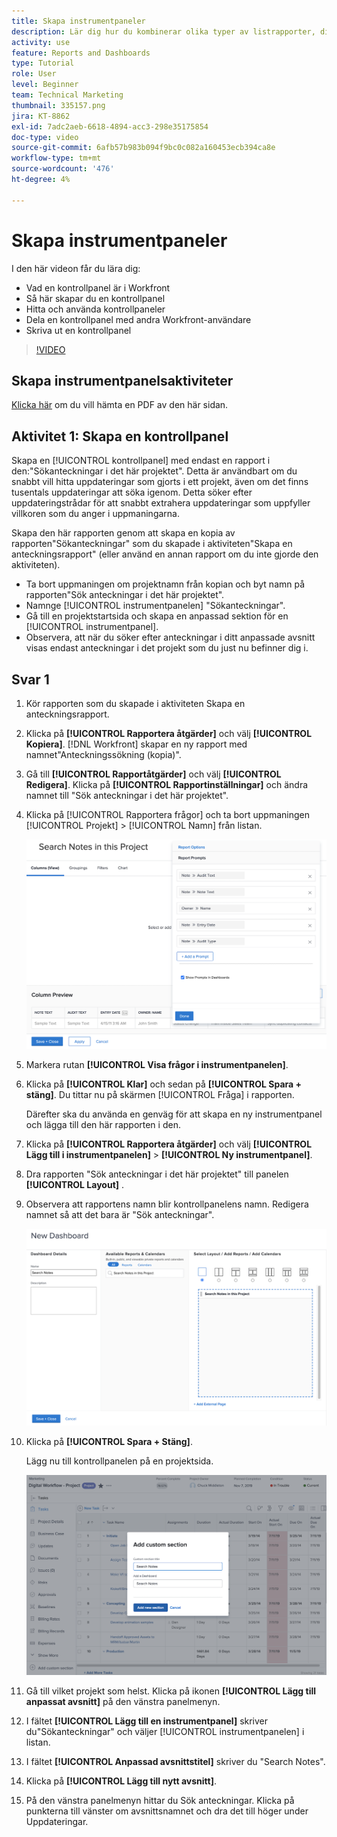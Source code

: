```yaml
---
title: Skapa instrumentpaneler
description: Lär dig hur du kombinerar olika typer av listrapporter, diagram, kalendrar och externa webbsidor till en kontrollpanel i Workfront.
activity: use
feature: Reports and Dashboards
type: Tutorial
role: User
level: Beginner
team: Technical Marketing
thumbnail: 335157.png
jira: KT-8862
exl-id: 7adc2aeb-6618-4894-acc3-298e35175854
doc-type: video
source-git-commit: 6afb57b983b094f9bc0c082a160453ecb394ca8e
workflow-type: tm+mt
source-wordcount: '476'
ht-degree: 4%

---
```


# Skapa instrumentpaneler

I den här videon får du lära dig:

* Vad en kontrollpanel är i Workfront
* Så här skapar du en kontrollpanel
* Hitta och använda kontrollpaneler
* Dela en kontrollpanel med andra Workfront-användare
* Skriva ut en kontrollpanel

>[!VIDEO](https://video.tv.adobe.com/v/335157/?quality=12&learn=on)

## Skapa instrumentpanelsaktiviteter

[Klicka här](/help/assets/create-dashboard-activities.pdf) om du vill hämta en PDF av den här sidan.

## Aktivitet 1: Skapa en kontrollpanel

Skapa en [!UICONTROL kontrollpanel] med endast en rapport i den:&quot;Sökanteckningar i det här projektet&quot;. Detta är användbart om du snabbt vill hitta uppdateringar som gjorts i ett projekt, även om det finns tusentals uppdateringar att söka igenom. Detta söker efter uppdateringstrådar för att snabbt extrahera uppdateringar som uppfyller villkoren som du anger i uppmaningarna.

Skapa den här rapporten genom att skapa en kopia av rapporten&quot;Sökanteckningar&quot; som du skapade i aktiviteten&quot;Skapa en anteckningsrapport&quot; (eller använd en annan rapport om du inte gjorde den aktiviteten).

* Ta bort uppmaningen om projektnamn från kopian och byt namn på rapporten&quot;Sök anteckningar i det här projektet&quot;.
* Namnge [!UICONTROL instrumentpanelen] &quot;Sökanteckningar&quot;.
* Gå till en projektstartsida och skapa en anpassad sektion för en [!UICONTROL instrumentpanel].
* Observera, att när du söker efter anteckningar i ditt anpassade avsnitt visas endast anteckningar i det projekt som du just nu befinner dig i.

## Svar 1

1. Kör rapporten som du skapade i aktiviteten Skapa en anteckningsrapport.
1. Klicka på **[!UICONTROL Rapportera åtgärder]** och välj **[!UICONTROL Kopiera]**. [!DNL Workfront] skapar en ny rapport med namnet&quot;Anteckningssökning (kopia)&quot;.
1. Gå till **[!UICONTROL Rapportåtgärder]** och välj **[!UICONTROL Redigera]**. Klicka på **[!UICONTROL Rapportinställningar]** och ändra namnet till &quot;Sök anteckningar i det här projektet&quot;.
1. Klicka på [!UICONTROL Rapportera frågor] och ta bort uppmaningen [!UICONTROL Projekt] > [!UICONTROL Namn] från listan.

   ![En bild av skärmen för att skapa en ny instrumentpanel](assets/edit-report-prompts.png)

1. Markera rutan **[!UICONTROL Visa frågor i instrumentpanelen]**.
1. Klicka på **[!UICONTROL Klar]** och sedan på **[!UICONTROL Spara + stäng]**. Du tittar nu på skärmen [!UICONTROL Fråga] i rapporten.

   Därefter ska du använda en genväg för att skapa en ny instrumentpanel och lägga till den här rapporten i den.

1. Klicka på **[!UICONTROL Rapportera åtgärder]** och välj **[!UICONTROL Lägg till i instrumentpanelen]** > **[!UICONTROL Ny instrumentpanel]**.
1. Dra rapporten &quot;Sök anteckningar i det här projektet&quot; till panelen **[!UICONTROL Layout]** .
1. Observera att rapportens namn blir kontrollpanelens namn. Redigera namnet så att det bara är &quot;Sök anteckningar&quot;.

   ![En bild av skärmen för att skapa en ny instrumentpanel](assets/create-dashboard.png)

1. Klicka på **[!UICONTROL Spara + Stäng]**.

   Lägg nu till kontrollpanelen på en projektsida.

   ![En bild av skärmen för att skapa en ny instrumentpanel](assets/add-custom-section.png)

1. Gå till vilket projekt som helst. Klicka på ikonen **[!UICONTROL Lägg till anpassat avsnitt]** på den vänstra panelmenyn.
1. I fältet **[!UICONTROL Lägg till en instrumentpanel]** skriver du&quot;Sökanteckningar&quot; och väljer [!UICONTROL instrumentpanelen] i listan.
1. I fältet **[!UICONTROL Anpassad avsnittstitel]** skriver du &quot;Search Notes&quot;.
1. Klicka på **[!UICONTROL Lägg till nytt avsnitt]**.
1. På den vänstra panelmenyn hittar du Sök anteckningar. Klicka på punkterna till vänster om avsnittsnamnet och dra det till höger under Uppdateringar.

